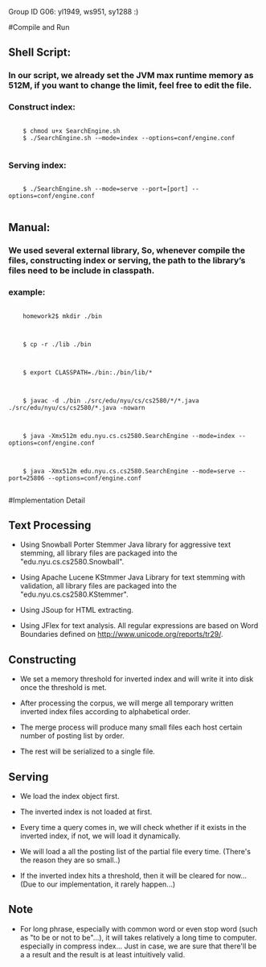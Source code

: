 Group ID G06: yl1949, ws951, sy1288 :)

#Compile and Run

## Shell Script:

### In our script, we already set the JVM max runtime memory as 512M, if you want to change the limit, feel free to edit the file.

### Construct index:
  <pre><code>
    $ chmod u+x SearchEngine.sh
    $ ./SearchEngine.sh -—mode=index --options=conf/engine.conf 
  </code></pre>
    
### Serving index:
  <pre><code>
    $ ./SearchEngine.sh --mode=serve --port=[port] --options=conf/engine.conf
  </code></pre>    


## Manual:

### We used several external library, So, whenever compile the files,  constructing index or serving, the path to the library’s files need to be include in classpath.  
  
### example:

  <pre><code>
    homework2$ mkdir ./bin
  </code></pre>
  <pre><code>
    $ cp -r ./lib ./bin
  </code></pre>
  <pre><code>
    $ export CLASSPATH=./bin:./bin/lib/*
  </code></pre>
  <pre><code>
    $ javac -d ./bin ./src/edu/nyu/cs/cs2580/*/*.java ./src/edu/nyu/cs/cs2580/*.java -nowarn
  </code></pre>
  <pre><code>
    $ java -Xmx512m edu.nyu.cs.cs2580.SearchEngine --mode=index --options=conf/engine.conf
  </code></pre>
  <pre><code>
    $ java -Xmx512m edu.nyu.cs.cs2580.SearchEngine --mode=serve --port=25806 --options=conf/engine.conf
  </code></pre>
    
#Implementation Detail

## Text Processing
- Using Snowball Porter Stemmer Java library for aggressive text stemming, all library files are packaged into the "edu.nyu.cs.cs2580.Snowball".
  
- Using Apache Lucene KStmmer Java Library for text stemming with validation, all library files are packaged into the "edu.nyu.cs.cs2580.KStemmer". 
  
- Using JSoup for HTML extracting.
  
- Using JFlex for text analysis. All regular expressions are based on Word Boundaries defined on http://www.unicode.org/reports/tr29/.

## Constructing
- We set a memory threshold for inverted index and will write it into disk once the threshold is met.
  
- After processing the corpus, we will merge all temporary written inverted index files according to alphabetical order.
  
- The merge process will produce many small files each host certain number of posting list by order.
  
- The rest will be serialized to a single file.
  
## Serving
- We load the index object first.
  
- The inverted index is not loaded at first.
  
- Every time a query comes in, we will check whether if it exists in the inverted index, if not, we will load it dynamically.
  
- We will load a all the posting list of the partial file every time. (There's the reason they are so small..)

- If the inverted index hits a threshold, then it will be cleared for now... (Due to our implementation, it rarely happen...)

## Note
- For long phrase, especially with common word or even stop word (such as "to be or not to be"...),
it will takes relatively a long time to computer. especially in compress index...
Just in case, we are sure that there'll be a a result and the result is at least intuitively valid. 
